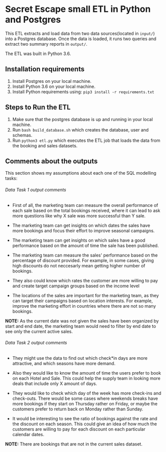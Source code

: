 # Secret Escape small ETL in Python and Postgres
This ETL extracts and load data from two data sources(located in `input/`) into a Postgres database.
Once the data is loaded, it runs two queries and extract two summary reports in `output/`.

The ETL was built in Python 3.6.

## Installation requirements
1. Install Postgres on your local machine.
2. Install Python 3.6 on your local machine.
3. Install Python requirements using: `pip3 install -r requirements.txt`

## Steps to Run the ETL
1. Make sure that the postgres database is up and running in your local machine.
2. Run `bash build_database.sh` which creates the database, user and schemas.
3. Run `python3 etl.py` which executes the ETL job that loads the data from the booking and sales datasets.

## Comments about the outputs
This section shows my assumptions about each one of the SQL modelling tasks:

###### Data Task 1 output comments
- First of all, the marketing team can measure the overall performance of each sale based on the total bookings received, where it can lead to ask more questions like why X sale was more successful than Y sale.

- The marketing team can get insights on which dates the sales have more bookings and focus their effort to improve seasonal campaigns.

- The marketing team can get insights on which sales have a good performance based on the amount of time the sale has been published.

- The marketing team can measure the sales' performance based on the percentage of discount provided. For example, in some cases, giving high discounts do not neccesarly mean getting higher number of bookings.

- They also could know which rates the customer are more willing to pay and create target campaign groups based on the income level

- The locations of the sales are important for the marketing team, as they can target their campaigns based on location interests. For example, improve the marketing effort in countries where there are not so many bookings.

**NOTE:** As the current date was not given the sales have been organized by start and end date, the marketing team would need to filter by end date to see only the current active sales.


###### Data Task 2 output comments

- They might use the data to find out which check*in days are more attractive, and which seasons have more demand.

- Also they would like to know the amount of time the users prefer to book on each Hotel and Sale. This could help the supply team in looking more deals that include only X amount of days.

- They would like to check which day of the week has more check-ins and check-outs. There would be some cases where weekends breaks have more bookings if they start on Thursday rather on Friday, or maybe the customers prefer to return back on Monday rather than Sunday.

- It would be interesting to see the ratio of bookings against the rate and the discount on each season. This could give an idea of how much the customers are willing to pay for each discount on each particular calendar dates.

**NOTE:** There are bookings that are not in the current sales dataset.
